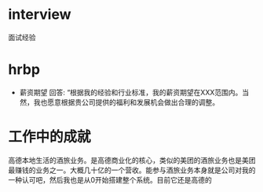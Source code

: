 # interview
面试经验

# hrbp
* 薪资期望
回答: “根据我的经验和行业标准，我的薪资期望在XXX范围内。当然，我也愿意根据贵公司提供的福利和发展机会做出合理的调整。

# 工作中的成就
高德本地生活的酒旅业务。是高德商业化的核心，类似的美团的酒旅业务也是美团最赚钱的业务之一。大概几十亿的一个营收。能参与酒旅业务本身就是公司对我的一种认可吧，然后我也是从0开始搭建整个系统。目前它还是高德的

